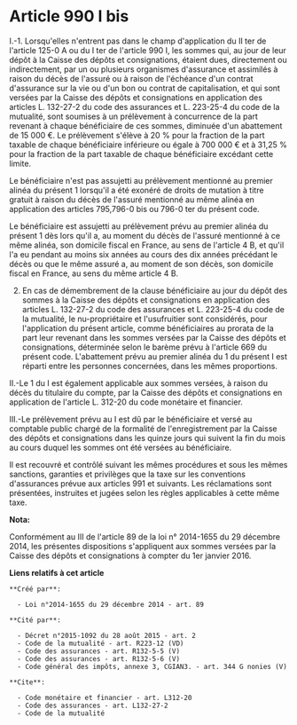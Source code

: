 # Article 990 I bis

I.-1. Lorsqu'elles n'entrent pas dans le champ d'application du II ter de l'article 125-0 A ou du I ter de l'article 990 I,
les sommes qui, au jour de leur dépôt à la Caisse des dépôts et consignations, étaient dues, directement ou indirectement,
par un ou plusieurs organismes d'assurance et assimilés à raison du décès de l'assuré ou à raison de l'échéance d'un contrat
d'assurance sur la vie ou d'un bon ou contrat de capitalisation, et qui sont versées par la Caisse des dépôts et
consignations en application des articles L. 132-27-2 du code des assurances et L. 223-25-4 du code de la mutualité, sont
soumises à un prélèvement à concurrence de la part revenant à chaque bénéficiaire de ces sommes, diminuée d'un abattement de
15 000 €. Le prélèvement s'élève à 20 % pour la fraction de la part taxable de chaque bénéficiaire inférieure ou égale à 700
000 € et à 31,25 % pour la fraction de la part taxable de chaque bénéficiaire excédant cette limite. 

Le bénéficiaire n'est pas assujetti au prélèvement mentionné au premier alinéa du présent 1 lorsqu'il a été exonéré de droits
de mutation à titre gratuit à raison du décès de l'assuré mentionné au même alinéa en application des articles 795,796-0 bis
ou 796-0 ter du présent code. 

Le bénéficiaire est assujetti au prélèvement prévu au premier alinéa du présent 1 dès lors qu'il a, au moment du décès de
l'assuré mentionné à ce même alinéa, son domicile fiscal en France, au sens de l'article 4 B, et qu'il l'a eu pendant au
moins six années au cours des dix années précédant le décès ou que le même assuré a, au moment de son décès, son domicile
fiscal en France, au sens du même article 4 B. 

2. En cas de démembrement de la clause bénéficiaire au jour du dépôt des sommes à la Caisse des dépôts et consignations en
application des articles L. 132-27-2 du code des assurances et L. 223-25-4 du code de la mutualité, le nu-propriétaire et
l'usufruitier sont considérés, pour l'application du présent article, comme bénéficiaires au prorata de la part leur revenant
dans les sommes versées par la Caisse des dépôts et consignations, déterminée selon le barème prévu à l'article 669 du
présent code. L'abattement prévu au premier alinéa du 1 du présent I est réparti entre les personnes concernées, dans les
mêmes proportions. 

II.-Le 1 du I est également applicable aux sommes versées, à raison du décès du titulaire du compte, par la Caisse des dépôts
et consignations en application de l'article L. 312-20 du code monétaire et financier. 

III.-Le prélèvement prévu au I est dû par le bénéficiaire et versé au comptable public chargé de la formalité de
l'enregistrement par la Caisse des dépôts et consignations dans les quinze jours qui suivent la fin du mois au cours duquel
les sommes ont été versées au bénéficiaire. 

Il est recouvré et contrôlé suivant les mêmes procédures et sous les mêmes sanctions, garanties et privilèges que la taxe sur
les conventions d'assurances prévue aux articles 991 et suivants. Les réclamations sont présentées, instruites et jugées
selon les règles applicables à cette même taxe.

**Nota:**

Conformément au III de l'article 89 de la loi n° 2014-1655 du 29 décembre 2014, les présentes dispositions s'appliquent aux
sommes versées par la Caisse des dépôts et consignations à compter du 1er janvier 2016.

**Liens relatifs à cet article**

	**Créé par**:

	  - Loi n°2014-1655 du 29 décembre 2014 - art. 89

	**Cité par**:

	  - Décret n°2015-1092 du 28 août 2015 - art. 2
	  - Code de la mutualité - art. R223-12 (VD)
	  - Code des assurances - art. R132-5-5 (V)
	  - Code des assurances - art. R132-5-6 (V)
	  - Code général des impôts, annexe 3, CGIAN3. - art. 344 G nonies (V)

	**Cite**:

	  - Code monétaire et financier - art. L312-20
	  - Code des assurances - art. L132-27-2
	  - Code de la mutualité

